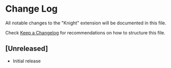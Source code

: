 # Change Log

All notable changes to the "Knight" extension will be documented in this file.

Check [Keep a Changelog](http://keepachangelog.com/) for recommendations on how to structure this file.

## [Unreleased]

- Initial release
